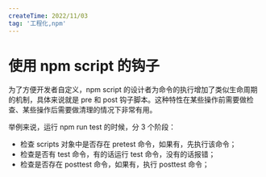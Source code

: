 ```yaml
---
createTime: 2022/11/03
tag: '工程化,npm'
---
```

# 使用 npm script 的钩子

为了方便开发者自定义，npm script 的设计者为命令的执行增加了类似生命周期的机制，具体来说就是 pre 和 post 钩子脚本。这种特性在某些操作前需要做检查、某些操作后需要做清理的情况下非常有用。

举例来说，运行 npm run test 的时候，分 3 个阶段：

* 检查 scripts 对象中是否存在 pretest 命令，如果有，先执行该命令；
* 检查是否有 test 命令，有的话运行 test 命令，没有的话报错；
* 检查是否存在 posttest 命令，如果有，执行 posttest 命令；
